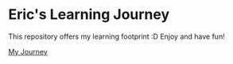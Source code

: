 # Eric's Learning Journey

This repository offers my learning footprint :D
Enjoy and have fun!

[My Journey](https://erickwan2014.github.io/learning-journey/)